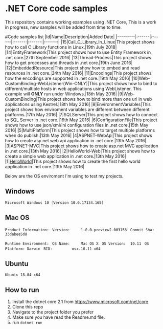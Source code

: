 ﻿.NET Core code samples
======================

This repository contains working examples using .NET Core, This is a work in progress, new samples will be added from time to time.

#Code samples list
|Id|Name|Description|Added Date|
|---------|:------|:------|:------:|:------:|:------:|
|15|Call_C_Library_In_Linux|This project shows how to call C Library functions in Linux.|19th July 2018|
|14|EntityFramework|This project shows how to use Entity Framework in .net core.|27th September 2016|
|13|Thread-Process|This project shows how to get processes and threads in .net core.|19th June 2016|
|12|EmbeddedResource|This project show how to embed and read resources in .net core.|24th May 2016|
|11|Encodings|This project shows how the encodings are supported in .net core.|19th May 2016|
|10|Web-CustomBinding-WebListener(Win-ONLY)|This project shows how to bind to different/multiple hosts in web applications using WebListener. This example will **ONLY** run under Windows.|18th May 2016|
|9|Web-CustomBinding|This project shows how to bind more than one url in web applications using Kestrel.|18th May 2016|
|8|EnvironmentVariables|This project shows how enviroment variables are different between different platforms.|17th May 2016|
|7|SQLServer|This project shows how to connect to SQL Server in .net core.|16th May 2016|
|6|ConfigurationFile|This project shows how to use json/xml/ini configuration files in .net core.|15th May 2016|
|5|MultiPlatform|This project shows how to target multiple platforms when do publish.|13th May 2016|
|4|ASPNET-WebApi|This project shows how to create asp.net web api application in .net core.|13th May 2016|
|3|ASPNET-MVC|This project shows how to create asp.net MVC application in .net core.|13th May 2016|
|2|HelloWorld-Web|This project shows how to create a simple web application in .net core.|13th May 2016|
|1|[HelloWorld](https://github.com/XiaoFaye/netcore-samples/tree/master/code-samples/1.HelloWorld)|This project shows how to create the first hello world application in .net core.|13th May 2016|



Below are the OS enviroment I'm using to test my projects.

 Windows
-------------------
`Microsoft Windows 10 [Version 10.0.17134.165]`
 
 
 Mac OS
-------------------
`Product Information:`
` Version:     1.0.0-preview2-003156`
` Commit Sha:  33dabee5d8`

`Runtime Environment:`
` OS Name:     Mac OS X`
` OS Version:  10.11`
` OS Platform: Darwin`
` RID:         osx.10.11-x64`
 
 
 Ubuntu
-------------------
`Ubuntu 18.04 x64`
 
 
 
## How to run

1. Install the dotnet core 2.1 from https://www.microsoft.com/net/core
2. Clone this repo
3. Navigate to the project folder you prefer
4. Make sure you have read the Readme.md file.
5. run `dotnet run`
